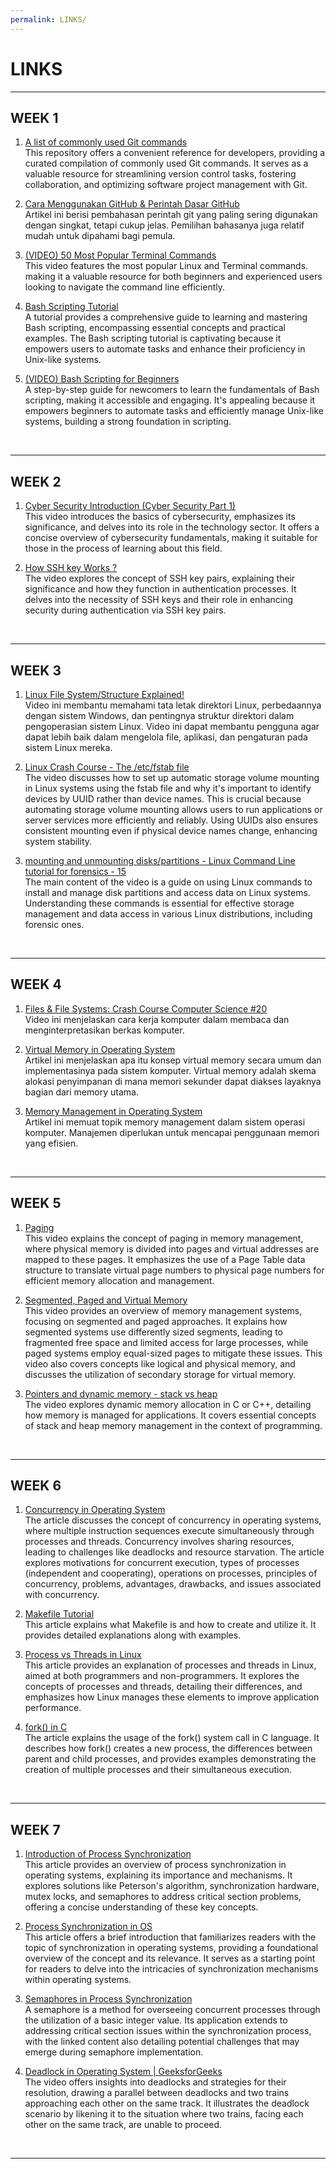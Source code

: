 ```yaml
---
permalink: LINKS/
---
```


# LINKS
<hr>

## WEEK 1

1. [A list of commonly used Git commands](https://github.com/joshnh/Git-Commands)<br>
This repository offers a convenient reference for developers, providing a curated compilation of commonly used Git commands. It serves as a valuable resource for streamlining version control tasks, fostering collaboration, and optimizing software project management with Git.

2. [Cara Menggunakan GitHub & Perintah Dasar GitHub](https://www.hostinger.co.id/tutorial/cara-menggunakan-github-perintah-dasar-github)<br>
Artikel ini berisi pembahasan perintah git yang paling sering digunakan dengan singkat, tetapi cukup jelas. Pemilihan bahasanya juga relatif mudah untuk dipahami bagi pemula.

3. [(VIDEO) 50 Most Popular Terminal Commands](https://www.youtube.com/watch?v=ZtqBQ68cfJc)<br>
This video features the most popular Linux and Terminal commands. making it a valuable resource for both beginners and experienced users looking to navigate the command line efficiently.

4. [Bash Scripting Tutorial](https://www.javatpoint.com/bash)<br>
A tutorial provides a comprehensive guide to learning and mastering Bash scripting, encompassing essential concepts and practical examples. The Bash scripting tutorial is captivating because it empowers users to automate tasks and enhance their proficiency in Unix-like systems.

5. [(VIDEO) Bash Scripting for Beginners](https://www.youtube.com/watch?v=tK9Oc6AEnR4)<br>
A step-by-step guide for newcomers to learn the fundamentals of Bash scripting, making it accessible and engaging. It's appealing because it empowers beginners to automate tasks and efficiently manage Unix-like systems, building a strong foundation in scripting.
<br>
<hr>

## WEEK 2

1. [Cyber Security Introduction (Cyber Security Part 1)](https://youtu.be/rcDO8km6R6c?si=gTfja7uJk1otT_jP)<br>
This video introduces the basics of cybersecurity, emphasizes its significance, and delves into its role in the technology sector. It offers a concise overview of cybersecurity fundamentals, making it suitable for those in the process of learning about this field.

2. [How SSH key Works ?](https://youtu.be/y2SWzw9D4RA?si=-Byb8Y9Rp9c9_tVy)<br>
The video explores the concept of SSH key pairs, explaining their significance and how they function in authentication processes. It delves into the necessity of SSH keys and their role in enhancing security during authentication via SSH key pairs.
<br>
<hr>

## WEEK 3

1. [Linux File System/Structure Explained!](https://youtu.be/HbgzrKJvDRw)<br>
Video ini membantu memahami tata letak direktori Linux, perbedaannya dengan sistem Windows, dan pentingnya struktur direktori dalam pengoperasian sistem Linux. Video ini dapat membantu pengguna agar dapat lebih baik dalam mengelola file, aplikasi, dan pengaturan pada sistem Linux mereka.

2. [Linux Crash Course - The /etc/fstab file](https://youtu.be/A7xH74o6kY0)<br>
The video discusses how to set up automatic storage volume mounting in Linux systems using the fstab file and why it's important to identify devices by UUID rather than device names. This is crucial because automating storage volume mounting allows users to run applications or server services more efficiently and reliably. Using UUIDs also ensures consistent mounting even if physical device names change, enhancing system stability.

3. [mounting and unmounting disks/partitions - Linux Command Line tutorial for forensics - 15](https://youtu.be/F-a_BBAGfkE)<br>
The main content of the video is a guide on using Linux commands to install and manage disk partitions and access data on Linux systems. Understanding these commands is essential for effective storage management and data access in various Linux distributions, including forensic ones.
<br>
<hr>

## WEEK 4

1. [Files & File Systems: Crash Course Computer Science #20](https://www.youtube.com/watch?v=KN8YgJnShPM)<br>
Video ini menjelaskan cara kerja komputer dalam membaca dan menginterpretasikan berkas komputer.

2. [Virtual Memory in Operating System](https://www.geeksforgeeks.org/virtual-memory-in-operating-system/)<br>
Artikel ini menjelaskan apa itu konsep virtual memory secara umum dan implementasinya pada sistem komputer. Virtual memory adalah skema alokasi penyimpanan di mana memori sekunder dapat diakses layaknya bagian dari memory utama.

3. [Memory Management in Operating System](https://www.geeksforgeeks.org/memory-management-in-operating-system/)<br>
Artikel ini memuat topik memory management dalam sistem operasi komputer. Manajemen diperlukan untuk mencapai penggunaan memori yang efisien.
<br>
<hr>


## WEEK 5

1. [Paging](https://youtu.be/pJ5ezHfJokw?si=xN3gJCGsQ8DTITsy)<br>
This video explains the concept of paging in memory management, where physical memory is divided into pages and virtual addresses are mapped to these pages. It emphasizes the use of a Page Table data structure to translate virtual page numbers to physical page numbers for efficient memory allocation and management.


2. [Segmented, Paged and Virtual Memory](https://youtu.be/p9yZNLeOj4s?si=PXQgmQcRZxrPIBlp)<br>
This video provides an overview of memory management systems, focusing on segmented and paged approaches. It explains how segmented systems use differently sized segments, leading to fragmented free space and limited access for large processes, while paged systems employ equal-sized pages to mitigate these issues. This video also covers concepts like logical and physical memory, and discusses the utilization of secondary storage for virtual memory.


3. [Pointers and dynamic memory - stack vs heap](https://youtu.be/_8-ht2AKyH4?si=hbE1eUqzaVjhUTIw)<br>
The video explores dynamic memory allocation in C or C++, detailing how memory is managed for applications. It covers essential concepts of stack and heap memory management in the context of programming.
<br>
<hr>

## WEEK 6

1. [Concurrency in Operating System](https://www.geeksforgeeks.org/concurrency-in-operating-system/)<br>
The article discusses the concept of concurrency in operating systems, where multiple instruction sequences execute simultaneously through processes and threads. Concurrency involves sharing resources, leading to challenges like deadlocks and resource starvation. The article explores motivations for concurrent execution, types of processes (independent and cooperating), operations on processes, principles of concurrency, problems, advantages, drawbacks, and issues associated with concurrency.

2. [Makefile Tutorial](https://makefiletutorial.com/)<br>
This article explains what Makefile is and how to create and utilize it. It provides detailed explanations along with examples.

3. [Process vs Threads in Linux](https://linuxhint.com/process-vs-thread-linux/)<br>
This article provides an explanation of processes and threads in Linux, aimed at both programmers and non-programmers. It explores the concepts of processes and threads, detailing their differences, and emphasizes how Linux manages these elements to improve application performance.

4. [fork() in C](https://www.geeksforgeeks.org/fork-system-call/)<br>
The article explains the usage of the fork() system call in C language. It describes how fork() creates a new process, the differences between parent and child processes, and provides examples demonstrating the creation of multiple processes and their simultaneous execution.
<br>
<hr>

## WEEK 7

1. [Introduction of Process Synchronization](https://www.geeksforgeeks.org/introduction-of-process-synchronization/)<br>
This article provides an overview of process synchronization in operating systems, explaining its importance and mechanisms. It explores solutions like Peterson's algorithm, synchronization hardware, mutex locks, and semaphores to address critical section problems, offering a concise understanding of these key concepts.

2. [Process Synchronization in OS](https://www.scaler.com/topics/operating-system/process-synchronization-in-os/)<br>
This article offers a brief introduction that familiarizes readers with the topic of synchronization in operating systems, providing a foundational overview of the concept and its relevance. It serves as a starting point for readers to delve into the intricacies of synchronization mechanisms within operating systems.

3. [Semaphores in Process Synchronization](https://www.geeksforgeeks.org/semaphores-in-process-synchronization/)<br>
A semaphore is a method for overseeing concurrent processes through the utilization of a basic integer value. Its application extends to addressing critical section issues within the synchronization process, with the linked content also detailing potential challenges that may emerge during semaphore implementation.

4. [Deadlock in Operating System | GeeksforGeeks](https://www.youtube.com/watch?v=onkWXaXAgbY)<br>
The video offers insights into deadlocks and strategies for their resolution, drawing a parallel between deadlocks and two trains approaching each other on the same track. It illustrates the deadlock scenario by likening it to the situation where two trains, facing each other on the same track, are unable to proceed.
<br>
<hr>
